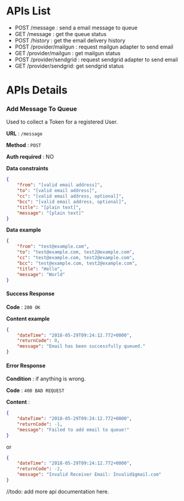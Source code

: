 # APIs List

- POST /message  : send a email message to queue
- GET /message   : get the queue status
- POST /history  : get the email delivery history
- POST /provider/mailgun : request mailgun adapter to send email
- GET /provider/mailgun  : get mailgun status
- POST /provider/sendgrid : request sendgrid adapter to send email
- GET /provider/sendgrid: get sendgrid status

# APIs Details

### Add Message To Queue

Used to collect a Token for a registered User.

**URL** : `/message`

**Method** : `POST`

**Auth required** : NO

**Data constraints**

```json
{
    "from": "[valid email address]",
    "to": "[valid email address]",
    "cc": "[valid email address, optional]",
    "bcc": "[valid email address, optional]",
    "title": "[plain text]",
    "message": "[plain text]"
}
```

**Data example**

```json
{
    "from": "test@example.com",
    "to": "test@example.com, test2@example.com",
    "cc": "test@example.com, test2@example.com",
    "bcc": "test@example.com, test2@example.com",
    "title": "Hello",
    "message": "World"
}
```

#### Success Response

**Code** : `200 OK`

**Content example**

```json
{
    "dateTime": "2018-05-29T09:24:12.772+0000",
    "returnCode": 0,
    "message": "Email has been successfully queued."
}
```

#### Error Response

**Condition** : if anything is wrong.

**Code** : `400 BAD REQUEST`

**Content** :

```json
{
    "dateTime": "2018-05-29T09:24:12.772+0000",
    "returnCode": -1,
    "message": "Failed to add email to queue!"
}
```
or

```json
{
    "dateTime": "2018-05-29T09:24:12.772+0000",
    "returnCode": -2,
    "message": "Invalid Receiver Email: Invalid$gmail.com"
}
```

//todo: add more api documentation here.
